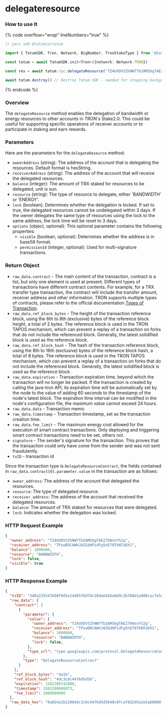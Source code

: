 # delegateresource

### How to use It

{% code overflow="wrap" lineNumbers="true" %}
```typescript
// yarn add @tatumio/tatum

import { TatumSDK, Tron, Network, BigNumber, TronStakeType } from '@tatumio/tatum'

const tatum = await TatumSDK.init<Tron>({network: Network.TRON})

const res = await tatum.rpc.delegateResource('TZ4UXDV5ZhNW7fb2AMSbgfAEZ7hWsnYS2g', 'TPswDDCAWhJAZGdHPidFg5nEf8TkNToDX1', new BigNumber(1000000), TronStakeType.BANDWIDTH, false)

await tatum.destroy() // Destroy Tatum SDK - needed for stopping background jobs
```
{% endcode %}

### Overview

The `delegateResource` method enables the delegation of bandwidth or energy resources to other accounts in TRON's Stake2.0. This could be useful for supporting specific operations of receiver accounts or to participate in staking and earn rewards.

### Parameters

Here are the parameters for the `delegateResource` method:

* `ownerAddress` (string): The address of the account that is delegating the resources. Default format is hexString.
* `receiverAddress` (string): The address of the account that will receive the delegated resources.
* `balance` (integer): The amount of TRX staked for resources to be delegated, unit is sun.
* `resource` (string): The type of resource to delegate, either 'BANDWIDTH' or 'ENERGY'.
* `lock` (boolean): Determines whether the delegation is locked. If set to true, the delegated resources cannot be undelegated within 3 days. If the owner delegates the same type of resources using the lock to the same address, the lock time will be reset to 3 days.
* `options` (object, optional): This optional parameter contains the following properties:
  * `visible` (boolean, optional): Determines whether the address is in base58 format.
  * `permissionId` (integer, optional): Used for multi-signature transactions.

### Return Object

* `raw_data.contract` - The main content of the transaction, contract is a list, but only one element is used at present. Different types of transactions have different contract contents. For example, for a TRX transfer type transaction, the contract will include the transfer amount, receiver address and other information. TRON supports multiple types of contracts, please refer to the official documentation [Types of Transaction](https://developers.tron.network/docs/tron-protocol-transaction#types-of-transaction).
* `raw_data.ref_block_bytes` - The height of the transaction reference block, using the 6th to 8th (exclusive) bytes of the reference block height, a total of 2 bytes. The reference block is used in the TRON TAPOS mechanism, which can prevent a replay of a transaction on forks that do not include the referenced block. Generally, the latest solidified block is used as the reference block.
* `raw_data.ref_block_hash` - The hash of the transaction reference block, using the 8th to 16th (exclusive) bytes of the reference block hash, a total of 8 bytes. The reference block is used in the TRON TAPOS mechanism, which can prevent a replay of a transaction on forks that do not include the referenced block. Generally, the latest solidified block is used as the reference block.
* `raw_data.expiration` - Transaction expiration time, beyond which the transaction will no longer be packed. If the transaction is created by calling the java-tron API, its expiration time will be automatically set by the node to the value of adding 60 seconds to the timestamp of the node's latest block. The expiration time interval can be modified in the node's configuration file, the maximum value cannot exceed 24 hours.
* `raw_data.data` - Transaction memo.
* `raw_data.timestamp` - Transaction timestamp, set as the transaction creation time.
* `raw_data.fee_limit` - The maximum energy cost allowed for the execution of smart contract transactions. Only deploying and triggering smart contract transactions need to be set, others not.
* `signature` - The sender's signature for the transaction. This proves that the transaction could only have come from the sender and was not sent fraudulently.
* `txID` - transaction id

Since the transaction type is `DelegateResourceContract`, the fields contained in `raw_data.contract[0].parameter.value` in the transaction are as follows:

* `owner_address`: The address of the account that delegated the resources.
* `resource`: The type of delegated resource.
* `receiver_address`: The address of the account that received the delegated resources.
* `balance`: The amount of TRX staked for resources that were delegated.
* `lock`: Indicates whether the delegation was locked.

### HTTP Request Example

```json
{
  "owner_address": "TZ4UXDV5ZhNW7fb2AMSbgfAEZ7hWsnYS2g",
  "receiver_address": "TPswDDCAWhJAZGdHPidFg5nEf8TkNToDX1",
  "balance": 1000000,
  "resource": "BANDWIDTH",
  "lock": false,
  "visible": true
}
```

### HTTP Response Example

```json
{
  "txID": "3d0a235547b08f9d5e1d465f6d7dc28da6436a8d9c3b768d1a989cac7e5c94cf",
  "raw_data": {
    "contract": [
      {
        "parameter": {
          "value": {
            "owner_address": "TZ4UXDV5ZhNW7fb2AMSbgfAEZ7hWsnYS2g",
            "receiver_address": "TPswDDCAWhJAZGdHPidFg5nEf8TkNToDX1",
            "balance": 1000000,
            "resource": "BANDWIDTH",
            "lock": false,
          },
          "type_url": "type.googleapis.com/protocol.DelegateResourceContract"
        },
        "type": "DelegateResourceContract"
      }
    ],
    "ref_block_bytes": "4a1b",
    "ref_block_hash": "4dc3c8c4476d5d56",
    "expiration": 1582208742000,
    "timestamp": 1582208686873,
    "fee_limit": 1000000000
  },
  "raw_data_hex": "0a024a1b22084dc3c8c4476d5d5640c8fcaf8d2d5a2e5a680801126a0a3074..."
}
```

